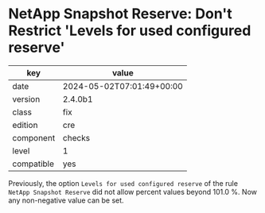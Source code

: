 [//]: # (werk v2)
# NetApp Snapshot Reserve: Don't Restrict 'Levels for used configured reserve'

key        | value
---------- | ---
date       | 2024-05-02T07:01:49+00:00
version    | 2.4.0b1
class      | fix
edition    | cre
component  | checks
level      | 1
compatible | yes

Previously, the option `Levels for used configured reserve` of the rule `NetApp Snapshot Reserve` did not allow percent values beyond 101.0 %.
Now any non-negative value can be set.

